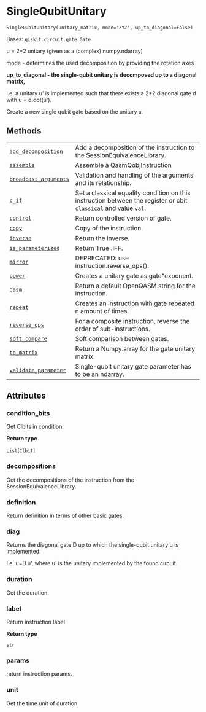 # SingleQubitUnitary

`SingleQubitUnitary(unitary_matrix, mode='ZYZ', up_to_diagonal=False)`

Bases: `qiskit.circuit.gate.Gate`

u = 2\*2 unitary (given as a (complex) numpy.ndarray)

mode - determines the used decomposition by providing the rotation axes

**up\_to\_diagonal - the single-qubit unitary is decomposed up to a diagonal matrix,**

i.e. a unitary u’ is implemented such that there exists a 2\*2 diagonal gate d with u = d.dot(u’).

Create a new single qubit gate based on the unitary `u`.

## Methods

|                                                                                                                                                                                                       |                                                                                                                  |
| ----------------------------------------------------------------------------------------------------------------------------------------------------------------------------------------------------- | ---------------------------------------------------------------------------------------------------------------- |
| [`add_decomposition`](qiskit.extensions.SingleQubitUnitary.add_decomposition#qiskit.extensions.SingleQubitUnitary.add_decomposition "qiskit.extensions.SingleQubitUnitary.add_decomposition")         | Add a decomposition of the instruction to the SessionEquivalenceLibrary.                                         |
| [`assemble`](qiskit.extensions.SingleQubitUnitary.assemble#qiskit.extensions.SingleQubitUnitary.assemble "qiskit.extensions.SingleQubitUnitary.assemble")                                             | Assemble a QasmQobjInstruction                                                                                   |
| [`broadcast_arguments`](qiskit.extensions.SingleQubitUnitary.broadcast_arguments#qiskit.extensions.SingleQubitUnitary.broadcast_arguments "qiskit.extensions.SingleQubitUnitary.broadcast_arguments") | Validation and handling of the arguments and its relationship.                                                   |
| [`c_if`](qiskit.extensions.SingleQubitUnitary.c_if#qiskit.extensions.SingleQubitUnitary.c_if "qiskit.extensions.SingleQubitUnitary.c_if")                                                             | Set a classical equality condition on this instruction between the register or cbit `classical` and value `val`. |
| [`control`](qiskit.extensions.SingleQubitUnitary.control#qiskit.extensions.SingleQubitUnitary.control "qiskit.extensions.SingleQubitUnitary.control")                                                 | Return controlled version of gate.                                                                               |
| [`copy`](qiskit.extensions.SingleQubitUnitary.copy#qiskit.extensions.SingleQubitUnitary.copy "qiskit.extensions.SingleQubitUnitary.copy")                                                             | Copy of the instruction.                                                                                         |
| [`inverse`](qiskit.extensions.SingleQubitUnitary.inverse#qiskit.extensions.SingleQubitUnitary.inverse "qiskit.extensions.SingleQubitUnitary.inverse")                                                 | Return the inverse.                                                                                              |
| [`is_parameterized`](qiskit.extensions.SingleQubitUnitary.is_parameterized#qiskit.extensions.SingleQubitUnitary.is_parameterized "qiskit.extensions.SingleQubitUnitary.is_parameterized")             | Return True .IFF.                                                                                                |
| [`mirror`](qiskit.extensions.SingleQubitUnitary.mirror#qiskit.extensions.SingleQubitUnitary.mirror "qiskit.extensions.SingleQubitUnitary.mirror")                                                     | DEPRECATED: use instruction.reverse\_ops().                                                                      |
| [`power`](qiskit.extensions.SingleQubitUnitary.power#qiskit.extensions.SingleQubitUnitary.power "qiskit.extensions.SingleQubitUnitary.power")                                                         | Creates a unitary gate as gate^exponent.                                                                         |
| [`qasm`](qiskit.extensions.SingleQubitUnitary.qasm#qiskit.extensions.SingleQubitUnitary.qasm "qiskit.extensions.SingleQubitUnitary.qasm")                                                             | Return a default OpenQASM string for the instruction.                                                            |
| [`repeat`](qiskit.extensions.SingleQubitUnitary.repeat#qiskit.extensions.SingleQubitUnitary.repeat "qiskit.extensions.SingleQubitUnitary.repeat")                                                     | Creates an instruction with gate repeated n amount of times.                                                     |
| [`reverse_ops`](qiskit.extensions.SingleQubitUnitary.reverse_ops#qiskit.extensions.SingleQubitUnitary.reverse_ops "qiskit.extensions.SingleQubitUnitary.reverse_ops")                                 | For a composite instruction, reverse the order of sub-instructions.                                              |
| [`soft_compare`](qiskit.extensions.SingleQubitUnitary.soft_compare#qiskit.extensions.SingleQubitUnitary.soft_compare "qiskit.extensions.SingleQubitUnitary.soft_compare")                             | Soft comparison between gates.                                                                                   |
| [`to_matrix`](qiskit.extensions.SingleQubitUnitary.to_matrix#qiskit.extensions.SingleQubitUnitary.to_matrix "qiskit.extensions.SingleQubitUnitary.to_matrix")                                         | Return a Numpy.array for the gate unitary matrix.                                                                |
| [`validate_parameter`](qiskit.extensions.SingleQubitUnitary.validate_parameter#qiskit.extensions.SingleQubitUnitary.validate_parameter "qiskit.extensions.SingleQubitUnitary.validate_parameter")     | Single-qubit unitary gate parameter has to be an ndarray.                                                        |

## Attributes

### condition\_bits

Get Clbits in condition.

**Return type**

`List`\[`Clbit`]

### decompositions

Get the decompositions of the instruction from the SessionEquivalenceLibrary.

### definition

Return definition in terms of other basic gates.

### diag

Returns the diagonal gate D up to which the single-qubit unitary u is implemented.

I.e. u=D.u’, where u’ is the unitary implemented by the found circuit.

### duration

Get the duration.

### label

Return instruction label

**Return type**

`str`

### params

return instruction params.

### unit

Get the time unit of duration.
